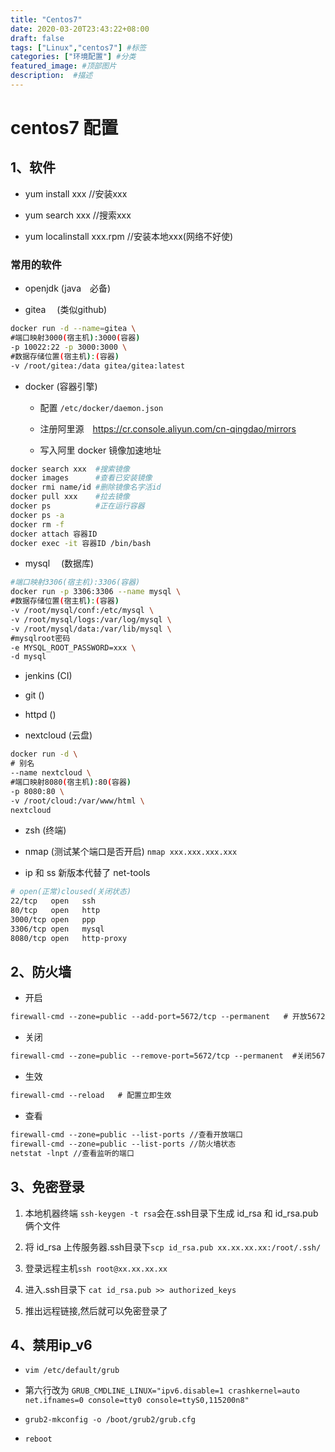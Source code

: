 ```yaml
---
title: "Centos7"
date: 2020-03-20T23:43:22+08:00
draft: false
tags: ["Linux","centos7"] #标签
categories: ["环境配置"] #分类
featured_image: #顶部图片
description:  #描述
---
```


# centos7 配置

## 1、软件

- yum install xxx //安装xxx

- yum search xxx //搜索xxx

- yum localinstall xxx.rpm //安装本地xxx(网络不好使)

### 常用的软件

- openjdk   (java　必备)

- gitea　   (类似github)

```bash
docker run -d --name=gitea \
#端口映射3000(宿主机):3000(容器)
-p 10022:22 -p 3000:3000 \
#数据存储位置(宿主机):(容器)
-v /root/gitea:/data gitea/gitea:latest
```

- docker    (容器引擎)

  - 配置 `/etc/docker/daemon.json`

  - 注册阿里源　<https://cr.console.aliyun.com/cn-qingdao/mirrors>

  - 写入阿里 docker 镜像加速地址

```bash
docker search xxx  #搜索镜像
docker images      #查看已安装镜像
docker rmi name/id #删除镜像名字活id
docker pull xxx    #拉去镜像
docker ps          #正在运行容器
docker ps -a
docker rm -f
docker attach 容器ID
docker exec -it 容器ID /bin/bash
```

- mysql　   (数据库)

```bash
#端口映射3306(宿主机):3306(容器)
docker run -p 3306:3306 --name mysql \
#数据存储位置(宿主机):(容器)
-v /root/mysql/conf:/etc/mysql \
-v /root/mysql/logs:/var/log/mysql \
-v /root/mysql/data:/var/lib/mysql \
#mysqlroot密码
-e MYSQL_ROOT_PASSWORD=xxx \
-d mysql
```

- jenkins   (CI)

- git       ()

- httpd     ()

- nextcloud (云盘)

```bash
docker run -d \
# 别名
--name nextcloud \
#端口映射8080(宿主机):80(容器)
-p 8080:80 \
-v /root/cloud:/var/www/html \
nextcloud
```

- zsh       (终端)

- nmap (测试某个端口是否开启)  `nmap xxx.xxx.xxx.xxx`

- ip 和 ss 新版本代替了 net-tools

```bash
# open(正常)cloused(关闭状态)
22/tcp   open   ssh
80/tcp   open   http
3000/tcp open   ppp
3306/tcp open   mysql
8080/tcp open   http-proxy
```

## 2、防火墙

- 开启

```txt
firewall-cmd --zone=public --add-port=5672/tcp --permanent   # 开放5672端口
```

- 关闭

```txt
firewall-cmd --zone=public --remove-port=5672/tcp --permanent  #关闭5672端口
```

- 生效

```txt
firewall-cmd --reload   # 配置立即生效
```

- 查看

```txt
firewall-cmd --zone=public --list-ports //查看开放端口
firewall-cmd --zone=public --list-ports //防火墙状态
netstat -lnpt //查看监听的端口
```

## 3、免密登录

1. 本地机器终端 `ssh-keygen -t rsa`会在.ssh目录下生成 id_rsa 和 id_rsa.pub 俩个文件

2. 将 id_rsa 上传服务器.ssh目录下`scp id_rsa.pub xx.xx.xx.xx:/root/.ssh/`

3. 登录远程主机`ssh root@xx.xx.xx.xx`

4. 进入.ssh目录下 `cat id_rsa.pub >> authorized_keys`

5. 推出远程链接,然后就可以免密登录了

## 4、禁用ip_v6

- `vim /etc/default/grub`

- 第六行改为 `GRUB_CMDLINE_LINUX="ipv6.disable=1 crashkernel=auto   net.ifnames=0 console=tty0 console=ttyS0,115200n8"`

- `grub2-mkconfig -o /boot/grub2/grub.cfg`

- `reboot`
